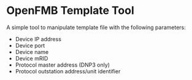 # OpenFMB Template Tool

A simple tool to manipulate template file with the following parameters:

- Device IP address
- Device port
- Device name
- Device mRID
- Protocol master address (DNP3 only)
- Protocol outstation address/unit identifier